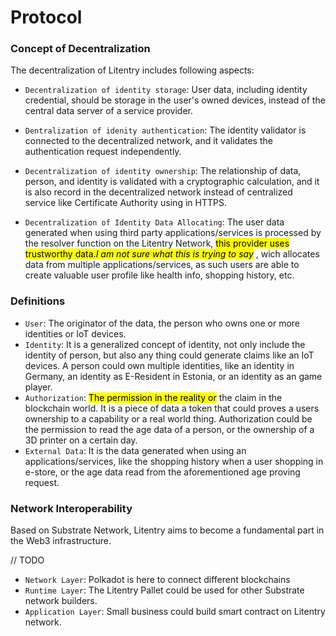 # Protocol

### Concept of Decentralization

The decentralization of Litentry includes following aspects:

* `Decentralization of identity storage`: User data, including identity credential, should be storage in the user's owned devices, instead of the central data server of a service provider.

* `Dentralization of idenity authentication`: The identity validator is connected to the decentralized network, and it validates the authentication request independently.

* `Decentralization of identity ownership`: The relationship of data, person, and identity is validated with a cryptographic calculation, and it is also record in the decentralized network instead of centralized service like Certificate Authority using in HTTPS.

* `Decentralization of Identity Data Allocating`: The user data generated when using third party applications/services is processed by the resolver function on the Litentry Network, <mark>this provider uses trustworthy data.*I am not sure what this is trying to say*</mark> , wich allocates data from multiple applications/services, as such users are able to create valuable user profile like health info, shopping history, etc.

### Definitions

* `User`: The originator of the data, the person who owns one or more identities or IoT devices.
* `Identity`: It is a generalized concept of identity, not only include the identity of person, but also any thing could generate claims like an IoT devices. A person could own multiple identities, like an identity in Germany, an identity as E-Resident in Estonia, or an identity as an game player.
* `Authorization`: <mark>The permission in the reality or</mark> the claim in the blockchain world. It is a piece of data a token that could proves a users ownership to a capability or a real world thing. Authorization could be the permission to read the age data of a person, or the ownership of a 3D printer on a certain day.
* `External Data`: It is the data generated when using an applications/services, like the shopping history when a user shopping in e-store, or the age data read from the aforementioned age proving request.

### Network Interoperability

Based on Substrate Network, Litentry aims to become a fundamental part in the Web3 infrastructure.

// TODO

* `Network Layer`: Polkadot is here to connect different blockchains
* `Runtime Layer`: The Litentry Pallet could be used for other Substrate network builders.
* `Application Layer`: Small business could build smart contract on Litentry network.
